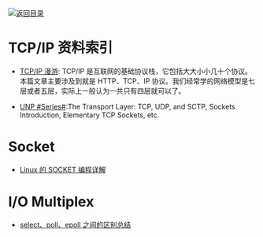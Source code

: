 [![返回目录](https://parg.co/UGo)](https://parg.co/b4z) 


# TCP/IP 资料索引

* [TCP/IP 漫游](https://parg.co/UVU): TCP/IP 是互联网的基础协议栈，它包括大大小小几十个协议。本篇文章主要涉及到就是 HTTP、TCP、IP 协议。我们经常学的网络模型是七层或者五层，实际上一般认为一共只有四层就可以了。

- [UNP #Series#](https://parg.co/UVl):The Transport Layer: TCP, UDP, and SCTP, Sockets Introduction, Elementary TCP Sockets, etc.

# Socket

* [Linux 的 SOCKET 编程详解 ](http://blog.csdn.net/hguisu/article/details/7445768/)

# I/O Multiplex

* [select、poll、epoll 之间的区别总结](http://www.cnblogs.com/Anker/p/3265058.html)
